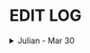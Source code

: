 # EDIT LOG

<details>
<summary>Julian - Mar 30</summary>

### Changes

Scanner:

1. Edited the comment so that it ends with newline
2. Changed error log message in scanner
3. Added def token
4. Rework syntax and bug fixes to make it compile

Parser:

1. Corrected token names
2. Edited lambda call, it needs an rtype so the new definition will be
3. Fix syntax to make it compile

```
   int lambda int x, int y : x + y
```

Ast:

1. Commented out pretty print functions
2. Restructured lambda_def
3. Changed type program decleration

Sast

1. Syntax fixes to make it compile

Semant:

1. Added in some of our built in functions
2. Remove the need for "main" function

### Notes:

For our lambda functions, they're only really useful for two cases, the first is if we can actually save them to a variable
to make it a short helper function, for example

```
add = int lambda int a, int b, : a + b
```

the second is if we can use it as a function within a function, so for example

```
//code to double every number
[2,4,6,8].apply(int lambda int a : a * 2)
```

of the two, I feel as though the second one is more useful, however if we want to implement that, it may require us to change the structure
of our function calls and function definitions so that we can pass in functions as well. This means we're going to have to do more work
to edit it

### Luke's Notes on Lambda Functions

I made lambda functions their own type, lambda, created as follows

lambda x;
lambda x = int x, int y -> int : ( body )

Added arrow token to Scanner

Added lambda_def and expr match with Lambda of lambda_def to Ast

Added Lambda to typ and lambda match for vdecl to Parser.mly

Added Lambda(lambda_def) case to check_expr in Semant.ml. To check a lambda function, I just called check_func lambda, since the only difference between
a lambda and a func is the presence of func.name, which isn't part of check_func. So, it should work. But I'm not sure!

</details>
